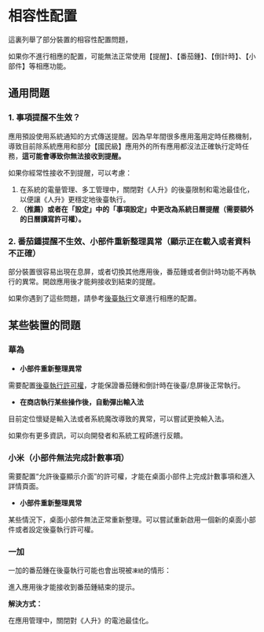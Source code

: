 # 相容性配置

這裏列舉了部分裝置的相容性配置問題，

如果你不進行相應的配置，可能無法正常使用【提醒】、【番茄鍾】、【倒計時】、【小部件】等相應功能。



## 通用問題

### 1. 事項提醒不生效？

應用預設使用系統通知的方式傳送提醒。因為早年間很多應用濫用定時任務機制，導致目前除系統應用和部分【國民級】應用外的所有應用都沒法正確執行定時任務，**這可能會導致你無法接收到提醒。**

如果你經常性接收不到提醒，可以考慮：

1. 在系統的電量管理、多工管理中，關閉對《人升》的後臺限制和電池最佳化，以便讓《人升》更穩定地後臺執行。
2. **（推薦）或者在「設定」中的「事項設定」中更改為系統日曆提醒（需要額外的日曆讀寫許可權）。**

### 2. 番茄鍾提醒不生效、小部件重新整理異常（顯示正在載入或者資料不正確）

部分裝置很容易出現在息屏，或者切換其他應用後，番茄鍾或者倒計時功能不再執行的異常。開啟應用後才能夠接收到結束的提醒。

如果你遇到了這些問題，請參考[後臺執行](https://wiki.lifeupapp.fun/zh-cn/#/guide/background_running)文章進行相應的配置。

## 某些裝置的問題

### 華為

- **小部件重新整理異常**

需要配置[後臺執行許可權](https://wiki.lifeupapp.fun/zh-cn/#/guide/background_running)，才能保證番茄鍾和倒計時在後臺/息屏後正常執行。

- **在商店執行某些操作後，自動彈出輸入法**

目前定位懷疑是輸入法或者系統魔改導致的異常，可以嘗試更換輸入法。

如果你有更多資訊，可以向開發者和系統工程師進行反饋。


### 小米（小部件無法完成計數事項）

需要配置“允許後臺顯示介面”的許可權，才能在桌面小部件上完成計數事項和進入詳情頁面。

- **小部件重新整理異常**

某些情況下，桌面小部件無法正常重新整理。可以嘗試重新啟用一個新的桌面小部件或者設定後臺執行許可權。



### 一加

一加的番茄鍾在後臺執行可能也會出現被`凍結`的情形：

進入應用後才能接收到番茄鍾結束的提示。

**解決方式：**

在應用管理中，關閉對《人升》的電池最佳化。
